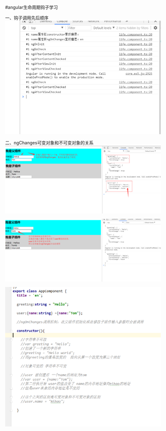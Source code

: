 #angular生命周期钩子学习

一、钩子调用先后顺序
![Image text](https://github.com/hzlshen/Imgage_box/blob/master/hooks.png)

二、ngChanges可变对象和不可变对象的关系
![Image text](https://github.com/hzlshen/Imgage_box/blob/master/ngChanges.png)

![Image text](https://github.com/hzlshen/Imgage_box/blob/master/naChanges2.png)

![Image text](https://github.com/hzlshen/Imgage_box/blob/master/ngChanges1.png)
